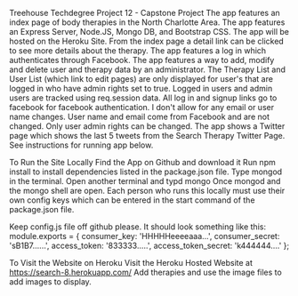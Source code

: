 Treehouse Techdegree Project 12 - Capstone Project The app features an index page of body therapies in the North Charlotte Area. The app features an Express Server, Node.JS, Mongo DB, and Bootstrap CSS. The app will be hosted on the Heroku Site. From the index page a detail link can be clicked to see more details about the therapy. The app features a log in which authenticates through Facebook. The app features a way to add, modify and delete user and therapy data by an administrator. The Therapy List and User List (which link to edit pages) are only displayed for user's that are logged in who have admin rights set to true. Logged in users and admin users are tracked using req.session data. All log in and signup links go to facebook for facebook authentication. I don't allow for any email or user name changes. User name and email come from Facebook and are not changed. Only user admin rights can be changed. The app shows a Twitter page which shows the last 5 tweets from the Search Therapy Twitter Page. See instructions for running app below.

To Run the Site Locally
Find the App on Github and download it Run npm install to install dependencies listed in the package.json file.
Type mongod in the terminal.
Open another terminal and typd mongo
Once mongod and the mongo shell are open. 
Each person who runs this locally must use their own config keys which can be entered in the start command of the package.json file.

Keep config.js file off github please.
It should look something like this:
module.exports = {
  consumer_key:         'HHHHHeeeeaaa...',
  consumer_secret:      'sB1B7......',
  access_token:         '833333.....',
  access_token_secret:  'k444444....'
};


To Visit the Website on Heroku
Visit the Heroku Hosted Website at https://search-8.herokuapp.com/ Add therapies and use the image files to add images to display.